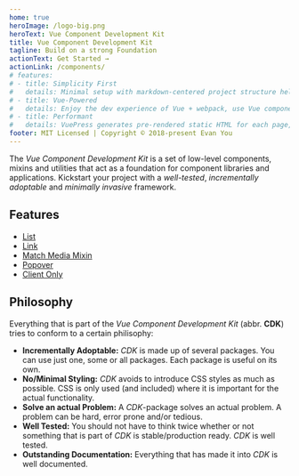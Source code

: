 ```yaml
---
home: true
heroImage: /logo-big.png
heroText: Vue Component Development Kit
title: Vue Component Development Kit
tagline: Build on a strong Foundation
actionText: Get Started →
actionLink: /components/
# features:
# - title: Simplicity First
#   details: Minimal setup with markdown-centered project structure helps you focus on writing.
# - title: Vue-Powered
#   details: Enjoy the dev experience of Vue + webpack, use Vue components in markdown, and develop custom themes with Vue.
# - title: Performant
#   details: VuePress generates pre-rendered static HTML for each page, and runs as an SPA once a page is loaded.
footer: MIT Licensed | Copyright © 2018-present Evan You
---
```


The *Vue Component Development Kit* is a set of low-level components, mixins and utilities that act as a foundation for component libraries and applications. Kickstart your project with a *well-tested*, *incrementally adoptable* and *minimally invasive* framework.

## Features

- [List](./components/list)
- [Link](./components/link)
- [Match Media Mixin](./components/match-media)
- [Popover](./components/popover)
- [Client Only](./components/client-only)

## Philosophy

Everything that is part of the *Vue Component Development Kit* (abbr. **CDK**) tries to conform to a certain philisophy:

- **Incrementally Adoptable:** *CDK* is made up of several packages. You can use just one, some or all packages. Each package is useful on its own.
- **No/Minimal Styling:** *CDK* avoids to introduce CSS styles as much as possible. CSS is only used (and included) where it is important for the actual functionality.
- **Solve an actual Problem:** A *CDK*-package solves an actual problem. A problem can be hard, error prone and/or tedious.
- **Well Tested:** You should not have to think twice whether or not something that is part of *CDK* is stable/production ready. *CDK* is well tested.
- **Outstanding Documentation:** Everything that has made it into *CDK* is well documented.
